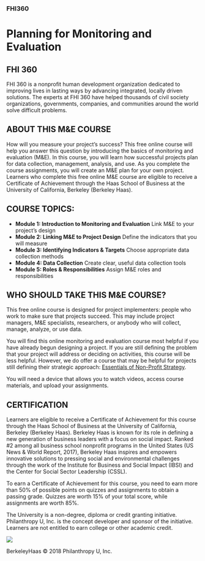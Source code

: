 ### FHI360
# Planning for Monitoring and Evaluation

## FHI 360
FHI 360 is a nonprofit human development organization dedicated to improving lives in lasting ways by advancing integrated, locally driven solutions. The experts at FHI 360 have helped thousands of civil society organizations, governments, companies, and communities around the world solve difficult problems.

## ABOUT THIS M&E COURSE
How will you measure your project’s success? This free online course will help you answer this question by introducing the basics of monitoring and evaluation (M&E). In this course, you will learn how successful projects plan for data collection, management, analysis, and use. As you complete the course assignments, you will create an M&E plan for your own project. Learners who complete this free online M&E course are eligible to receive a Certificate of Achievement through the Haas School of Business at the University of California, Berkeley (Berkeley Haas).


## COURSE TOPICS:
- **Module 1: Introduction to Monitoring and Evaluation**
 Link M&E to your project’s design
- **Module 2: Linking M&E to Project Design**
 Define the indicators that you will measure
- **Module 3: Identifying Indicators & Targets**
 Choose appropriate data collection methods
- **Module 4: Data Collection**
 Create clear, useful data collection tools
- **Module 5: Roles & Responsibilities**
 Assign M&E roles and responsibilities

## WHO SHOULD TAKE THIS M&E COURSE?
This free online course is designed for project implementers: people who work to make sure that projects succeed. This may include project managers, M&E specialists, researchers, or anybody who will collect, manage, analyze, or use data. 

You will find this online monitoring and evaluation course most helpful if you have already begun designing a project. If you are still defining the problem that your project will address or deciding on activities, this course will be less helpful. However, we do offer a course that may be helpful for projects still defining their strategic approach: [Essentials of Non-Profit Strategy](https://courses.philanthropyu.org/courses/course-v1:PhilanthropyU+Strategy_000+1_1.0_20180402_20180527/about).

You will need a device that allows you to watch videos, access course materials, and upload your assignments.


## CERTIFICATION
Learners are eligible to receive a Certificate of Achievement for this course through the Haas School of Business at the University of California, Berkeley (Berkeley Haas). Berkeley Haas is known for its role in defining a new generation of business leaders with a focus on social impact. Ranked #2 among all business school nonprofit programs in the United States (US News & World Report, 2017), Berkeley Haas inspires and empowers innovative solutions to pressing social and environmental challenges through the work of the Institute for Business and Social Impact (IBSI) and the Center for Social Sector Leadership (CSSL). 

To earn a Certificate of Achievement for this course, you need to earn more than 50% of possible points on quizzes and assignments to obtain a passing grade. Quizzes are worth 15% of your total score, while assignments are worth 85%. 

The University is a non-degree, diploma or credit granting initiative. Philanthropy U, Inc. is the concept developer and sponsor of the initiative. Learners are not entitled to earn college or other academic credit.

![](image/berkeley-haas-wordmark_blue)

BerkeleyHaas
© 2018 Philanthropy U, Inc.